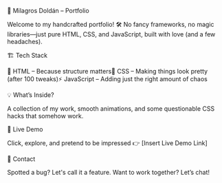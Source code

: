 🎨 Milagros Doldán – Portfolio

Welcome to my handcrafted portfolio! 🛠️ No fancy frameworks, no magic libraries—just pure HTML, CSS, and JavaScript, built with love (and a few headaches).

🏗️ Tech Stack

🚀 HTML – Because structure matters🎨 CSS – Making things look pretty (after 100 tweaks)⚡ JavaScript – Adding just the right amount of chaos

💡 What’s Inside?

A collection of my work, smooth animations, and some questionable CSS hacks that somehow work.

👀 Live Demo

Click, explore, and pretend to be impressed 👉 [Insert Live Demo Link]

📨 Contact

Spotted a bug? Let's call it a feature. Want to work together? Let’s chat!
